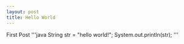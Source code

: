 ```yaml
---
layout: post
title: Hello World
---
```


First Post
'''java
String str = "hello world!";
System.out.println(str);
'''

